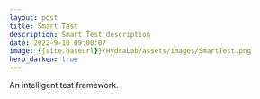 ```yaml
---
layout: post
title: Smart Test
description: Smart Test description
date: 2022-9-10 09:00:07
image: {{site.baseurl}}/HydraLab/assets/images/SmartTest.png
hero_darken: true
---
```


An intelligent test framework.
